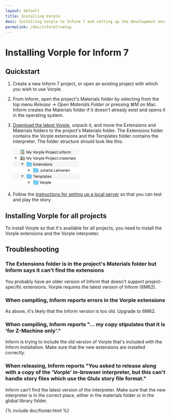 ```yaml
---
layout: default
title: Installing Vorple
desc: Installing Vorple to Inform 7 and setting up the development environment
permalink: /doc/inform7/setup
---
```


# Installing Vorple for Inform 7

## Quickstart

1. Create a new Inform 7 project, or open an existing project with which you 
   wish to use Vorple.
   
2. From Inform, open the project's Materials folder by selecting from the
   top menu *Release &rarr; Open Materials Folder* or pressing &#8984;M on Mac.
   Inform creates the Materials folder if it doesn't already exist and opens it
   in the operating system.
   
3. [Download the latest Vorple](/download#inform7), unpack it, and move the
   Extensions and Materials folders to the project's Materials folder. 
   The Extensions folder contains the Vorple extensions and the Templates folder 
   contains the interpreter. The folder structure should look like this:
   
   ![Vorple directory structure](/media/image/doc/directory-structure.png)

4. Follow the [instructions for setting up a local server](/doc/localhost) so
   that you can test and play the story.


## Installing Vorple for all projects

To install Vorple so that it's available for all projects, you need to install
the Vorple extensions and the Vorple interpreter.



## Troubleshooting

### The Extensions folder is in the project's Materials folder but Inform says it can't find the extensions

You probably have an older version of Inform that doesn't support project-specific
extensions. Vorple requires the latest version of Inform (6M62).


### When compiling, Inform reports errors in the Vorple extensions

As above, it's likely that the Inform version is too old. Upgrade to 6M62.


### When compiling, Inform reports "... my copy stipulates that it is 'for Z-Machine only'."

Inform is trying to include the old version of Vorple that's included with the 
Inform installation. Make sure that the new extensions are installed correctly.
 

### When releasing, Inform reports "You asked to release along with a copy of the 'Vorple' in-browser interpreter, but this can't handle story files which use the Glulx story file format."

Inform can't find the latest version of the interpreter. Make sure that the 
new interpreter is in the correct place, either in the materials folder or
in the global library folder.


{% include doc/footer.html %}